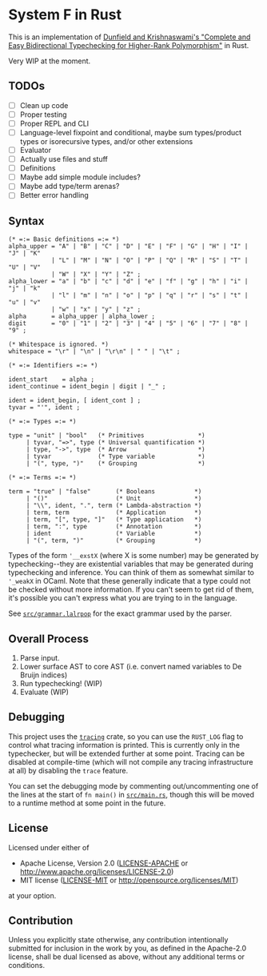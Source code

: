 # System F in Rust

This is an implementation of [Dunfield and Krishnaswami's "Complete and Easy Bidirectional Typechecking for Higher-Rank Polymorphism"](https://research.cs.queensu.ca/home/jana/papers/bidir/) in Rust.

Very WIP at the moment.

## TODOs

- [ ] Clean up code
- [ ] Proper testing
- [ ] Proper REPL and CLI
- [ ] Language-level fixpoint and conditional, maybe sum types/product types or isorecursive types, and/or other extensions
- [ ] Evaluator
- [ ] Actually use files and stuff
- [ ] Definitions
- [ ] Maybe add simple module includes?
- [ ] Maybe add type/term arenas?
- [ ] Better error handling

## Syntax

```ebnf
(* =:= Basic definitions =:= *)
alpha_upper = "A" | "B" | "C" | "D" | "E" | "F" | "G" | "H" | "I" | "J" | "K"
            | "L" | "M" | "N" | "O" | "P" | "Q" | "R" | "S" | "T" | "U" | "V"
            | "W" | "X" | "Y" | "Z" ;
alpha_lower = "a" | "b" | "c" | "d" | "e" | "f" | "g" | "h" | "i" | "j" | "k"
            | "l" | "m" | "n" | "o" | "p" | "q" | "r" | "s" | "t" | "u" | "v"
            | "w" | "x" | "y" | "z" ;
alpha       = alpha_upper | alpha_lower ;
digit       = "0" | "1" | "2" | "3" | "4" | "5" | "6" | "7" | "8" | "9" ;

(* Whitespace is ignored. *)
whitespace = "\r" | "\n" | "\r\n" | " " | "\t" ;

(* =:= Identifiers =:= *)

ident_start    = alpha ;
ident_continue = ident_begin | digit | "_" ;

ident = ident_begin, [ ident_cont ] ;
tyvar = "'", ident ;

(* =:= Types =:= *)

type = "unit" | "bool"   (* Primitives               *)
     | tyvar, "=>", type (* Universal quantification *)
     | type, "->", type  (* Arrow                    *)
     | tyvar             (* Type variable            *)
     | "(", type, ")"    (* Grouping                 *)

(* =:= Terms =:= *)

term = "true" | "false"       (* Booleans           *)
     | "()"                   (* Unit               *)
     | "\\", ident, ".", term (* Lambda-abstraction *)
     | term, term             (* Application        *)
     | term, "[", type, "]"   (* Type application   *)
     | term, ":", type        (* Annotation         *)
     | ident                  (* Variable           *)
     | "(", term, ")"         (* Grouping           *)
```

Types of the form `'__exstX` (where X is some number) may be generated by typechecking--they are existential variables that may be generated during typechecking and inference. You can think of them as somewhat similar to `'_weakX` in OCaml. Note that these generally indicate that a type could not be checked without more information. If you can't seem to get rid of them, it's possible you can't express what you are trying to in the language.

See [`src/grammar.lalrpop`](src/grammar.lalrpop) for the exact grammar used by the parser.

## Overall Process

1. Parse input.
2. Lower surface AST to core AST (i.e. convert named variables to De Bruijn indices)
3. Run typechecking! (WIP)
4. Evaluate (WIP)

## Debugging

This project uses the [`tracing`](https://lib.rs/tracing) crate, so you can use the `RUST_LOG` flag to control what tracing information is printed. This is currently only in the typechecker, but will be extended further at some point. Tracing can be disabled at compile-time (which will not compile any tracing infrastructure at all) by disabling the `trace` feature.

You can set the debugging mode by commenting out/uncommenting one of the lines at the start of `fn main()` in [`src/main.rs`](src/main.rs), though this will be moved to a runtime method at some point in the future.

## License

Licensed under either of

 * Apache License, Version 2.0
   ([LICENSE-APACHE](LICENSE-APACHE) or http://www.apache.org/licenses/LICENSE-2.0)
 * MIT license
   ([LICENSE-MIT](LICENSE-MIT) or http://opensource.org/licenses/MIT)

at your option.

## Contribution

Unless you explicitly state otherwise, any contribution intentionally submitted
for inclusion in the work by you, as defined in the Apache-2.0 license, shall be
dual licensed as above, without any additional terms or conditions.